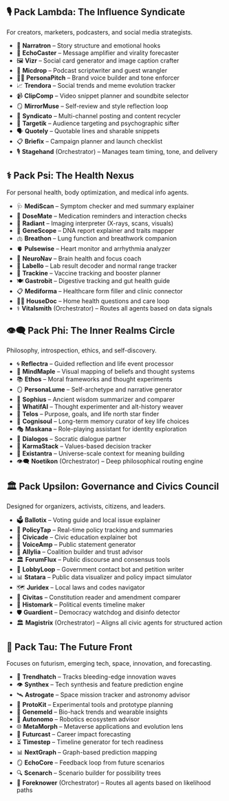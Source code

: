 ## 🎙️ Pack Lambda: The Influence Syndicate
For creators, marketers, podcasters, and social media strategists.

- 🧠 **Narratron** – Story structure and emotional hooks
- 📣 **EchoCaster** – Message amplifier and virality forecaster
- 🖼️ **Vizr** – Social card generator and image caption crafter
- 🎤 **Micdrop** – Podcast scriptwriter and guest wrangler
- 🧑‍💼 **PersonaPitch** – Brand voice builder and tone enforcer
- 📈 **Trendora** – Social trends and meme evolution tracker
- 📹 **ClipComp** – Video snippet planner and soundbite selector
- 🪞 **MirrorMuse** – Self-review and style reflection loop
- 🔁 **Syndicato** – Multi-channel posting and content recycler
- 🎯 **Targetik** – Audience targeting and psychographic sifter
- 🗣️ **Quotely** – Quotable lines and sharable snippets
- 📋 **Briefix** – Campaign planner and launch checklist
- 🎙️ **Stagehand** (Orchestrator) – Manages team timing, tone, and delivery

## ⚕️ Pack Psi: The Health Nexus
For personal health, body optimization, and medical info agents.

- 🩺 **MediScan** – Symptom checker and med summary explainer
- 💊 **DoseMate** – Medication reminders and interaction checks
- 🩻 **Radiant** – Imaging interpreter (X-rays, scans, visuals)
- 🧬 **GeneScope** – DNA report explainer and traits mapper
- 🫁 **Breathon** – Lung function and breathwork companion
- 🫀 **Pulsewise** – Heart monitor and arrhythmia analyzer
- 🧠 **NeuroNav** – Brain health and focus coach
- 🧫 **Labello** – Lab result decoder and normal range tracker
- 💉 **Trackine** – Vaccine tracking and booster planner
- 🍽️ **Gastrobit** – Digestive tracking and gut health guide
- 📋 **Mediforma** – Healthcare form filler and clinic connector
- 👨‍⚕️ **HouseDoc** – Home health questions and care loop
- ⚕️ **Vitalsmith** (Orchestrator) – Routes all agents based on data signals

## 👁️‍🗨️ Pack Phi: The Inner Realms Circle
Philosophy, introspection, ethics, and self-discovery.

- 🌀 **Reflectra** – Guided reflection and life event processor
- 🧘 **MindMaple** – Visual mapping of beliefs and thought systems
- 📚 **Ethos** – Moral frameworks and thought experiments
- 🪞 **PersonaLume** – Self-archetype and narrative generator
- 📜 **Sophius** – Ancient wisdom summarizer and comparer
- 🧩 **WhatifAI** – Thought experimenter and alt-history weaver
- 🧭 **Telos** – Purpose, goals, and life north star finder
- 🧬 **Cognisoul** – Long-term memory curator of key life choices
- 🎭 **Maskana** – Role-playing assistant for identity exploration
- 💬 **Dialogos** – Socratic dialogue partner
- 🧱 **KarmaStack** – Values-based decision tracker
- 🌌 **Existantra** – Universe-scale context for meaning building
- 👁️‍🗨️ **Noetikon** (Orchestrator) – Deep philosophical routing engine

## 🏛️ Pack Upsilon: Governance and Civics Council
Designed for organizers, activists, citizens, and leaders.

- 🗳️ **Ballotix** – Voting guide and local issue explainer
- 🧾 **PolicyTap** – Real-time policy tracking and summaries
- 🧠 **Civicade** – Civic education explainer bot
- 📣 **VoiceAmp** – Public statement generator
- 🤝 **Allylia** – Coalition builder and trust advisor
- 🏛️ **ForumFlux** – Public discourse and consensus tools
- 💼 **LobbyLoop** – Government contact bot and petition writer
- 📊 **Statara** – Public data visualizer and policy impact simulator
- 🗺️ **Juridex** – Local laws and codes navigator
- 📜 **Civitas** – Constitution reader and amendment comparer
- 📆 **Histomark** – Political events timeline maker
- 🛡️ **Guardient** – Democracy watchdog and disinfo detector
- 🏛️ **Magistrix** (Orchestrator) – Aligns all civic agents for structured action

## 🚀 Pack Tau: The Future Front
Focuses on futurism, emerging tech, space, innovation, and forecasting.

- 🧠 **Trendhatch** – Tracks bleeding-edge innovation waves
- 👁️ **Synthex** – Tech synthesis and feature prediction engine
- 🛰️ **Astrogate** – Space mission tracker and astronomy advisor
- 🧪 **ProtoKit** – Experimental tools and prototype planning
- 🧬 **Genemeld** – Bio-hack trends and wearable insights
- 🤖 **Autonomo** – Robotics ecosystem advisor
- 🌐 **MetaMorph** – Metaverse applications and evolution lens
- 💼 **Futurcast** – Career impact forecasting
- ⏳ **Timestep** – Timeline generator for tech readiness
- 📊 **NextGraph** – Graph-based prediction mapping
- 🪞 **EchoCore** – Feedback loop from future scenarios
- 🔍 **Scenarch** – Scenario builder for possibility trees
- 🚀 **Foreknower** (Orchestrator) – Routes all agents based on likelihood paths

